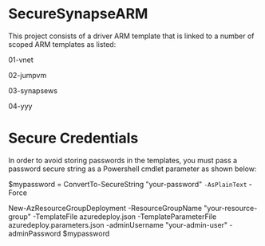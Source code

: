 # SecureSynapseARM

This project consists of a driver ARM template that is linked to a number of scoped ARM templates as listed:

01-vnet

02-jumpvm

03-synapsews

04-yyy

# Secure Credentials
In order to avoid storing passwords in the templates, you must pass a password secure string as a Powershell cmdlet parameter as shown below:

$mypassword = ConvertTo-SecureString "your-password" `
                -AsPlainText `
                -Force

New-AzResourceGroupDeployment
    -ResourceGroupName "your-resource-group"
    -TemplateFile azuredeploy.json
    -TemplateParameterFile azuredeploy.parameters.json
    -adminUsername "your-admin-user"
    -adminPassword $mypassword